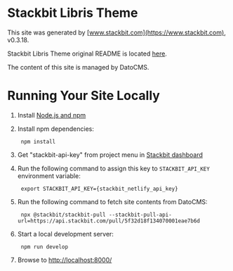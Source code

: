# Stackbit Libris Theme

This site was generated by [www.stackbit.com](https://www.stackbit.com), v0.3.18.

Stackbit Libris Theme original README is located [here](./README.theme.md).

The content of this site is managed by DatoCMS.

# Running Your Site Locally

1. Install [Node.js and npm](https://nodejs.org/en/)

1. Install npm dependencies:

        npm install

1. Get "stackbit-api-key" from project menu in [Stackbit dashboard](https://app.stackbit.com/dashboard)

1. Run the following command to assign this key to `STACKBIT_API_KEY` environment variable:

        export STACKBIT_API_KEY={stackbit_netlify_api_key}

1. Run the following command to fetch site contents from DatoCMS:

        npx @stackbit/stackbit-pull --stackbit-pull-api-url=https://api.stackbit.com/pull/5f32d18f134070001eae7b6d

1. Start a local development server:

        npm run develop

1. Browse to [http://localhost:8000/](http://localhost:8000/)

